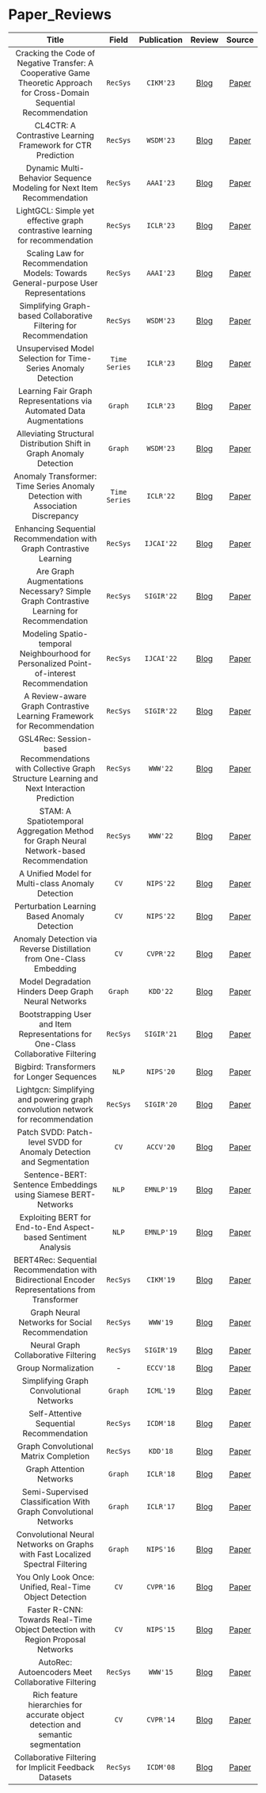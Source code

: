 # Paper_Reviews


| **Title** | **Field** | **Publication** | **Review** | **Source** |
|:--------:|:--------:|:--------:|:--------:|:--------:|
| Cracking the Code of Negative Transfer: A Cooperative Game Theoretic Approach for Cross-Domain Sequential Recommendation | `RecSys` | `CIKM'23` | [Blog](https://ok-lab.tistory.com/341) | [Paper](https://arxiv.org/pdf/2311.13188.pdf) |
| CL4CTR: A Contrastive Learning Framework for CTR Prediction | `RecSys` | `WSDM'23` | [Blog](https://ok-lab.tistory.com/275) | [Paper](https://arxiv.org/pdf/2212.00522.pdf) |
| Dynamic Multi-Behavior Sequence Modeling for Next Item Recommendation | `RecSys` | `AAAI'23` | [Blog](https://ok-lab.tistory.com/266) | [Paper](https://ojs.aaai.org/index.php/AAAI/article/view/25537) |
| LightGCL: Simple yet effective graph contrastive learning for recommendation | `RecSys` | `ICLR'23` | [Blog](https://ok-lab.tistory.com/270) | [Paper](https://arxiv.org/pdf/2302.08191.pdf) |
| Scaling Law for Recommendation Models: Towards General-purpose User Representations | `RecSys` | `AAAI'23` | [Blog](https://ok-lab.tistory.com/272) | [Paper](https://ojs.aaai.org/index.php/AAAI/article/view/25582) |
| Simplifying Graph-based Collaborative Filtering for Recommendation | `RecSys` | `WSDM'23` | [Blog](https://ok-lab.tistory.com/268) | [Paper](https://dl.acm.org/doi/abs/10.1145/3539597.3570451) |
| Unsupervised Model Selection for Time-Series Anomaly Detection | `Time Series` | `ICLR'23` | [Blog](https://ok-lab.tistory.com/286) | [Paper](https://arxiv.org/pdf/2210.01078.pdf) |
| Learning Fair Graph Representations via Automated Data Augmentations | `Graph` | `ICLR'23` | [Blog](https://ok-lab.tistory.com/279) | [Paper](https://drive.google.com/file/d/1JrPoYuJCD0jluqEjvKNA74DgWXmUcgFa/view) |
| Alleviating Structural Distribution Shift in Graph Anomaly Detection | `Graph` | `WSDM'23` | [Blog](https://ok-lab.tistory.com/290) | [Paper](http://staff.ustc.edu.cn/~hexn/papers/wsdm23-GDN.pdf) |
| Anomaly Transformer: Time Series Anomaly Detection with Association Discrepancy | `Time Series` | `ICLR'22` | [Blog](https://ok-lab.tistory.com/285) | [Paper](https://arxiv.org/pdf/2110.02642.pdf) |
| Enhancing Sequential Recommendation with Graph Contrastive Learning | `RecSys` | `IJCAI'22` | [Blog](https://ok-lab.tistory.com/273) | [Paper](https://arxiv.org/pdf/2205.14837.pdf) |
| Are Graph Augmentations Necessary? Simple Graph Contrastive Learning for Recommendation | `RecSys` | `SIGIR'22` | [Blog](https://ok-lab.tistory.com/247) | [Paper](https://arxiv.org/pdf/2112.08679.pdf) |
| Modeling Spatio-temporal Neighbourhood for Personalized Point-of-interest Recommendation | `RecSys` | `IJCAI'22` | [Blog](https://ok-lab.tistory.com/274) | [Paper](https://www.ijcai.org/proceedings/2022/0490.pdf) |
| A Review-aware Graph Contrastive Learning Framework for Recommendation | `RecSys` | `SIGIR'22` | [Blog](https://ok-lab.tistory.com/254) | [Paper](https://arxiv.org/pdf/2204.12063.pdf) |
| GSL4Rec: Session-based Recommendations with Collective Graph Structure Learning and Next Interaction Prediction | `RecSys` | `WWW'22` | [Blog](https://ok-lab.tistory.com/276) | [Paper](https://web.archive.org/web/20220430201147id_/https://dl.acm.org/doi/pdf/10.1145/3485447.3512085) |
| STAM: A Spatiotemporal Aggregation Method for Graph Neural Network-based Recommendation | `RecSys` | `WWW'22` | [Blog](https://ok-lab.tistory.com/277) | [Paper](https://web.archive.org/web/20220428044030id_/https://dl.acm.org/doi/pdf/10.1145/3485447.3512041) |
| A Unified Model for Multi-class Anomaly Detection | `CV` | `NIPS'22` | [Blog](https://ok-lab.tistory.com/282) | [Paper](https://proceedings.neurips.cc/paper_files/paper/2022/file/1d774c112926348c3e25ea47d87c835b-Paper-Conference.pdf) |
| Perturbation Learning Based Anomaly Detection | `CV` | `NIPS'22` | [Blog](https://ok-lab.tistory.com/283) | [Paper](https://proceedings.neurips.cc/paper_files/paper/2022/file/5c261ccdc44fbd32fbb344fa578a1844-Paper-Conference.pdf) |
| Anomaly Detection via Reverse Distillation from One-Class Embedding | `CV` | `CVPR'22` | [Blog](https://ok-lab.tistory.com/288) | [Paper](https://arxiv.org/pdf/2201.10703.pdf) |
| Model Degradation Hinders Deep Graph Neural Networks | `Graph` | `KDD'22` | [Blog](https://ok-lab.tistory.com/246) | [Paper](https://arxiv.org/pdf/2206.04361.pdf) |
| Bootstrapping User and Item Representations for One-Class Collaborative Filtering | `RecSys` | `SIGIR'21` | [Blog](https://ok-lab.tistory.com/248) | [Paper](https://arxiv.org/pdf/2105.06323.pdf) |
| Bigbird: Transformers for Longer Sequences | `NLP` | `NIPS'20` | [Blog](https://ok-lab.tistory.com/187) | [Paper](https://proceedings.neurips.cc/paper_files/paper/2020/file/c8512d142a2d849725f31a9a7a361ab9-Paper.pdf) |
| Lightgcn: Simplifying and powering graph convolution network for recommendation | `RecSys` | `SIGIR'20` | [Blog](https://ok-lab.tistory.com/200) | [Paper](https://arxiv.org/pdf/2002.02126.pdf) |
| Patch SVDD: Patch-level SVDD for Anomaly Detection and Segmentation | `CV` | `ACCV'20` | [Blog](https://ok-lab.tistory.com/284) | [Paper](https://arxiv.org/pdf/2006.16067.pdf) |
| Sentence-BERT: Sentence Embeddings using Siamese BERT-Networks | `NLP` | `EMNLP'19` | [Blog](https://ok-lab.tistory.com/330) | [Paper](https://arxiv.org/pdf/1908.10084.pdf) |
| Exploiting BERT for End-to-End Aspect-based Sentiment Analysis | `NLP` | `EMNLP'19` | [Blog](https://ok-lab.tistory.com/242) | [Paper](https://aclanthology.org/D19-5505.pdf) |
| BERT4Rec: Sequential Recommendation with Bidirectional Encoder Representations from Transformer | `RecSys` | `CIKM'19` | [Blog](https://ok-lab.tistory.com/271) | [Paper](https://arxiv.org/pdf/1904.06690.pdf) |
| Graph Neural Networks for Social Recommendation | `RecSys` | `WWW'19` | [Blog](https://ok-lab.tistory.com/226) | [Paper](https://arxiv.org/pdf/1902.07243.pdf) |
| Neural Graph Collaborative Filtering | `RecSys` | `SIGIR'19` | [Blog](https://ok-lab.tistory.com/204) | [Paper](https://arxiv.org/pdf/1905.08108.pdf) |
| Group Normalization | - | `ECCV'18` | [Blog](https://ok-lab.tistory.com/74) | [Paper](https://arxiv.org/pdf/1803.08494.pdf) |
| Simplifying Graph Convolutional Networks | `Graph` | `ICML'19` | [Blog](https://ok-lab.tistory.com/224) | [Paper](https://proceedings.mlr.press/v97/wu19e/wu19e.pdf) |
| Self-Attentive Sequential Recommendation | `RecSys` | `ICDM'18` | [Blog](https://ok-lab.tistory.com/269) | [Paper](https://arxiv.org/pdf/1808.09781.pdf) |
| Graph Convolutional Matrix Completion | `RecSys` | `KDD'18` | [Blog](https://ok-lab.tistory.com/253) | [Paper](https://arxiv.org/pdf/1706.02263.pdf) |
| Graph Attention Networks | `Graph` | `ICLR'18` | [Blog](https://ok-lab.tistory.com/225) | [Paper](https://arxiv.org/pdf/1710.10903.pdf) |
| Semi-Supervised Classification With Graph Convolutional Networks | `Graph` | `ICLR'17` | [Blog](https://ok-lab.tistory.com/205) | [Paper](https://arxiv.org/pdf/1609.02907.pdf) |
| Convolutional Neural Networks on Graphs with Fast Localized Spectral Filtering | `Graph` | `NIPS'16` | [Blog](https://ok-lab.tistory.com/221) | [Paper](https://proceedings.neurips.cc/paper_files/paper/2016/file/04df4d434d481c5bb723be1b6df1ee65-Paper.pdf) |
| You Only Look Once: Unified, Real-Time Object Detection | `CV` | `CVPR'16` | [Blog](https://ok-lab.tistory.com/173) | [Paper](https://ai2-website.s3.amazonaws.com/publications/YOLO.pdf) |
| Faster R-CNN: Towards Real-Time Object Detection with Region Proposal Networks | `CV` | `NIPS'15` | [Blog](https://ok-lab.tistory.com/174) | [Paper](https://proceedings.neurips.cc/paper_files/paper/2015/file/14bfa6bb14875e45bba028a21ed38046-Paper.pdf) |
| AutoRec: Autoencoders Meet Collaborative Filtering  | `RecSys` | `WWW'15` | [Blog](https://ok-lab.tistory.com/143) | [Paper](https://web.archive.org/web/20160312152337id_/http://users.cecs.anu.edu.au/~ssanner/Papers/www15.pdf) |
| Rich feature hierarchies for accurate object detection and semantic segmentation | `CV` | `CVPR'14` | [Blog](https://ok-lab.tistory.com/164) | [Paper](https://openaccess.thecvf.com/content_cvpr_2014/papers/Girshick_Rich_Feature_Hierarchies_2014_CVPR_paper.pdf) |
| Collaborative Filtering for Implicit Feedback Datasets | `RecSys` | `ICDM'08` | [Blog](https://ok-lab.tistory.com/152) | [Paper](https://web.archive.org/web/20110401191554id_/http://www2.research.att.com/~yifanhu/PUB/cf.pdf) |
